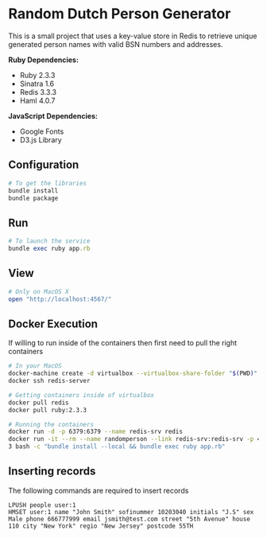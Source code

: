 # Random Dutch Person Generator

This is a small project that uses a key-value store in Redis to retrieve unique generated person names with valid BSN numbers and addresses.

**Ruby Dependencies:**
- Ruby 2.3.3
- Sinatra 1.6
- Redis 3.3.3
- Haml 4.0.7

**JavaScript Dependencies:**
- Google Fonts
- D3.js Library

## Configuration
```ruby
# To get the libraries
bundle install
bundle package
```

## Run
```ruby
# To launch the service
bundle exec ruby app.rb
```

## View
```ruby
# Only on MacOS X
open "http://localhost:4567/"
```

## Docker Execution
If willing to run inside of the containers then first need to pull the right containers
```sh
# In your MacOS
docker-machine create -d virtualbox --virtualbox-share-folder "$(PWD)":/sw/apps redis-server
docker ssh redis-server

# Getting containers inside of virtualbox
docker pull redis
docker pull ruby:2.3.3

# Running the containers
docker run -d -p 6379:6379 --name redis-srv redis
docker run -it --rm --name randomperson --link redis-srv:redis-srv -p 4567:4567 -v "$PWD":/usr/src/myapp -w /usr/src/myapp ruby:2.3.
3 bash -c "bundle install --local && bundle exec ruby app.rb"
```

## Inserting records
The following commands are required to insert records
```redis
LPUSH people user:1
HMSET user:1 name "John Smith" sofinummer 10203040 initials "J.S" sex Male phone 666777999 email jsmith@test.com street "5th Avenue" house 110 city "New York" regio "New Jersey" postcode 55TH
```
